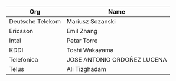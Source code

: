 | Org                    | Name                                                |
| -----------------------| ----------------------------------------------------|
| Deutsche Telekom | Mariusz Sozanski |
| Ericsson | Emil Zhang |
| Intel | Petar Torre |
| KDDI | Toshi Wakayama |
| Telefonica | JOSE ANTONIO ORDOÑEZ LUCENA |
| Telus | Ali Tizghadam |
